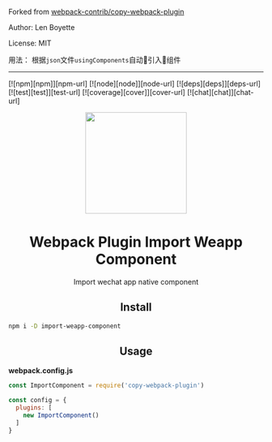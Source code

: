 Forked from [webpack-contrib/copy-webpack-plugin](https://github.com/webpack-contrib/copy-webpack-plugin)

Author: Len Boyette

License: MIT

用法：
根据`json`文件`usingComponents`自动引入组件

------
[![npm][npm]][npm-url]
[![node][node]][node-url]
[![deps][deps]][deps-url]
[![test][test]][test-url]
[![coverage][cover]][cover-url]
[![chat][chat]][chat-url]

<div align="center">
  <a href="https://github.com/webpack/webpack">
    <img width="200" height="200"
      src="https://webpack.js.org/assets/icon-square-big.svg">
  </a>
  <h1>Webpack Plugin Import Weapp Component</h1>
  <p>Import wechat app native component</p>
</div>

<h2 align="center">Install</h2>

```bash
npm i -D import-weapp-component
```

<h2 align="center">Usage</h2>

**webpack.config.js**
```js
const ImportComponent = require('copy-webpack-plugin')

const config = {
  plugins: [
    new ImportComponent()
  ]
}
```
